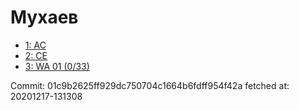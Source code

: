 # Мухаев
- [1: AC](1.md)
- [2: CE](2.md)
- [3: WA 01 (0/33)](3.md)

Commit: 01c9b2625ff929dc750704c1664b6fdff954f42a
 fetched at: 20201217-131308
